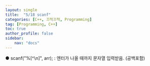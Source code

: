 ```yaml
---
layout: single
title:  "5/18 scanf"
categories: [C++, 끄적끄적, Programming]
tag: [Programming, C++]
toc: true
author_profile: false
sidebar:
    nav: "docs"
---
```


● scanf("%[^\n]", arr); : 엔터가 나올 때까지 문자열 입력받음. (공백포함)
